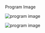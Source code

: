  Program Image
 
 ![program image](https://user-images.githubusercontent.com/101447131/161396163-1f2e1995-65a3-4476-a3f8-7cf0d30a428e.png)

![program image](https://user-images.githubusercontent.com/101447131/161396163-1f2e1995-65a3-4476-a3f8-7cf0d30a428e.png)
